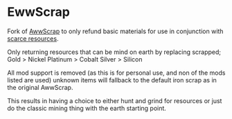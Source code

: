 # EwwScrap
Fork of [AwwScrap](https://github.com/Thraxus/AwwScrap) to only refund basic materials for use in conjunction with [scarce resources](https://steamcommunity.com/sharedfiles/filedetails/?id=831739660).

Only returning resources that can be mind on earth by replacing scrapped;
Gold > Nickel
Platinum > Cobalt
Silver > Silicon

All mod support is removed (as this is for personal use, and non of the mods listed are used) unknown items will fallback to the default iron scrap as in the original AwwScrap.

This results in having a choice to either hunt and grind for resources or just do the classic mining thing with the earth starting point.
